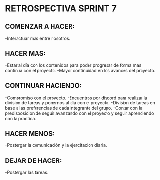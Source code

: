 # RETROSPECTIVA SPRINT 7

## COMENZAR A HACER:
-Interactuar mas entre nosotros.

## HACER MAS:
-Estar al día con los contenidos para poder progresar de forma mas continua con el proyecto.
-Mayor continuidad en los avances del proyecto.

## CONTINUAR HACIENDO:
-Compromiso con el proyecto.
-Encuentros por discord para realizar la division de tareas y ponernos al dia con el proyecto.
-Division de tareas en base a las preferencias de cada integrante del grupo.
-Contar con la predisposicion de seguir avanzando con el proyecto y seguir aprendiendo con la practica.

## HACER MENOS:
-Postergar la comunicación y la ejercitacion diaria.

## DEJAR DE HACER:
-Postergar las tareas.
